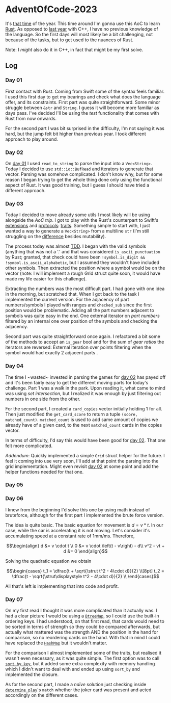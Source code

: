 # AdventOfCode-2023

It's [that time](https://adventofcode.com/2023) of the year. This time around I'm gonna use this AoC to learn [Rust](https://www.rust-lang.org/). 
As opposed to [last year](https://github.com/jrpinteno/AdventOfCode-2022) with C++, I have no previous knowledge of the language.
So the first days will most likely be a bit challenging, not because of the tasks, but to get used to the nuances of Rust.

Note: I _might_ also do it in C++, in fact that might be my first solve.

## Log
### Day 01
First contact with Rust. Coming from Swift some of the syntax feels familiar. I used this first day to get my bearings
and check what does the language offer, and its constraints. First part was quite straightforward. Some minor struggle 
between `&str` and `String`. I guess it will become more familiar as days pass. I've decided I'll be
using the _test_ functionality that comes with Rust from now onwards.

For the second part I was bit surprised in the difficulty, I'm not saying it was hard, but the jump felt bit higher than
previous year. I took different approach to play around.

### Day 02
On [day 01](###-day-01) I used `read_to_string` to parse the input into a `Vec<String>`. Today I decided to use `std::io::BufRead`
and iterators to generate that vector. Parsing was somehow complicated. I don't know why, but for some reason I began trying
to get the whole thing done only using the functional aspect of Rust. It was good training, but I guess I should have tried
a different approach.

### Day 03
Today I decided to move already some utils I most likely will be using alongside the _AoC trip_. I got to play with the
Rust's counterpart to Swift's [extensions](https://docs.swift.org/swift-book/documentation/the-swift-programming-language/extensions/) and [protocols](https://docs.swift.org/swift-book/documentation/the-swift-programming-language/protocols/): [traits](https://doc.rust-lang.org/book/ch10-02-traits.html). Something simple to start with, I just wanted a way to generate a `Vec<String>` from
a multiline `str` (I'm still struggling on the [difference](https://rustjobs.dev/blog/difference-between-string-and-str-in-rust) besides mutability).

The process today was almost [TDD](https://en.wikipedia.org/wiki/Test-driven_development). I began with the valid symbols (anything that was not a '.' and 
that was considered `is_ascii_punctuation` by Rust; granted, that check could have been `!symbol.is_digit && !symbol.is_ascii_alphabetic`, but I assumed 
they wouldn't have included other symbols. Then extracted the position where a symbol would be on the vector (note: I will implement a rough Grid struct quite 
soon, it would have made my life easier for this challenge).

Extracting the numbers was the most difficult part. I had gone with one idea in the morning, but scratched that. When I got back to the task I implemented the current version.
For the adjacency of part numbers/symbols I played with ranges and `checked_sub` since the first position would be problematic.
Adding all the part numbers adjacent to symbols was quite easy in the end. One external iterator on _part numbers_ filtered by an internal one over position of the symbols 
and checking the adjacency.

Second part was quite straightforward once again. I refactored a bit some of the methods to accept an `is_gear` bool and for the sum of _gear ratios_ the iterators are reversed:
External iteration over points filtering when the symbol would had exactly 2 adjacent parts .

### Day 04
The time I ~wasted~ invested in parsing the games for [day 02](###-day-02) has payed off and it's been fairly easy to get the different moving parts for today's challenge.
Part 1 was a walk in the park. Upon reading it, what came to mind was using _set intersection_, but I realized it was enough by just filtering out numbers in one side from the other.

For the second part, I created a `card_copies` vector initially holding 1 for all. Then just modified the `get_card_score` to return a tuple `(score, matched_count)`. `matched_count` is
used to add same amount of copies we already have of a given card, to the next `matched_count` cards in the copies vector.

In terms of difficulty, I'd say this would have been good for [day 02](###-day-02). That one felt more complicated.

_Addendum_: Quickly implemented a simple `Grid` struct helper for the future. I feel it coming into use very soon, I'll add at that point the parsing into the grid implementation. Might even revisit [day 02](###-day-02)
at some point and add the helper functions needed for that one.

### Day 05

### Day 06
I knew from the beginning I'd solve this one by using math instead of bruteforce, although for the first part I implemented the brute force version.

The idea is quite basic. The basic equation for movement is $d = v * t$. In our case, while the car is accelerating it is not moving. Let's consider it's accumulating 
speed at a constant rate of $1 \text{mm}/\text{ms}$. Therefore,
```math
\begin{align}
d &= v \cdot t \\
0 &= v \cdot \left(t - v\right) - d\\
v^2 - vt + d &= 0
\end{align}
```

Solving the quadratic equation we obtain
```math
\begin{cases}
t_1 = \dfrac{t + \sqrt{\strut t^2 - 4\cdot d}}{2} \\[8pt]
t_2 = \dfrac{t - \sqrt{\strut\displaystyle t^2 - 4\cdot d}}{2} \\
\end{cases}
```

All that's left is implementing that into code and profit.

### Day 07
On my first read I thought it was more complicated than it actually was. I had a clear picture I would be using a [`BtreeMap`](https://doc.rust-lang.org/std/collections/struct.BTreeMap.html), so I could use the built-in ordering keys.
I had understood, on that first read, that cards would need to be sorted in terms of strength so they could be compared afterwards, but actually
what mattered was the strength AND the position in the hand for comparison, so no reordering cards on the hand. With that in mind I could have replaced the 
[`HashMap`](https://doc.rust-lang.org/std/collections/struct.HashMap.html) but it wouldn't matter.

For the comparison I almost implemented some of the traits, but realised it wasn't even necessary, as it was quite simple. The first option was to
call [`sort_by_key`](https://docs.rs/itertools/latest/itertools/trait.Itertools.html#method.sorted_by_key), but it added some extra complexity with memory handling which
I didn't want to deal with and ended up using `sort_by` and implemented the closure.

As for the second part, I made a _naïve_ solution just checking inside [`determine_play`](https://github.com/jrpinteno/AdventOfCode-2023/blob/main/src/day07.rs#L46)'s `match` 
whether the joker card was present and acted accordingly on the different cases.
